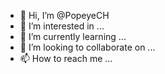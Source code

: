 - 👋 Hi, I’m @PopeyeCH
- 👀 I’m interested in ...
- 🌱 I’m currently learning ...
- 💞️ I’m looking to collaborate on ...
- 📫 How to reach me ...

<!---
PopeyeCH/PopeyeCH is a ✨ special ✨ repository because its `README.md` (this file) appears on your GitHub profile.
You can click the Preview link to take a look at your changes.
--->
